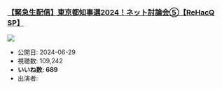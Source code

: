 ### [【緊急生配信】東京都知事選2024！ネット討論会⑤【ReHacQ SP】](https://www.youtube.com/watch?v=4gynzZY7KIU)
[![](https://img.youtube.com/vi/4gynzZY7KIU/sddefault.jpg)](https://www.youtube.com/watch?v=4gynzZY7KIU)
-   公開日: 2024-06-29
-   視聴数: 109,242
-   **いいね数: 689**
-   出演者: 
